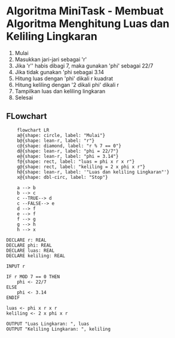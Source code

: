 # Algoritma MiniTask - Membuat Algoritma Menghitung Luas dan Keliling Lingkaran

1. Mulai
2. Masukkan jari-jari sebagai 'r'
3. Jika 'r'' habis dibagi 7, maka gunakan 'phi' sebagai 22/7
4. Jika tidak gunakan 'phi sebagai 3.14
5. Hitung luas dengan 'phi' dikali r kuadrat
6. Hitung keliling dengan '2 dikali phi' dikali r
7. Tampilkan luas dan keliling lingkaran
8. Selesai

## FLowchart
```mermaid
    flowchart LR
    a@{shape: circle, label: "Mulai"}
    b@{shape: lean-r, label: "r"}
    c@{shape: diamond, label: "r % 7 == 0"}
    d@{shape: lean-r, label: "phi = 22/7"}
    e@{shape: lean-r, label: "phi = 3.14"}
    f@{shape: rect, label: "luas = phi x r x r"}
    g@{shape: rect, label: "keliling = 2 x phi x r"}
    h@{shape: lean-r, label: '"Luas dan keliling Lingkaran"'}
    x@{shape: dbl-circ, label: "Stop"}

    a --> b
    b --> c
    c --TRUE--> d
    c --FALSE--> e
    d --> f
    e --> f
    f --> g
    g --> h
    h --> x 
```

```pseudocode
DECLARE r: REAL
DECLARE phi: REAL
DECLARE luas: REAL
DECLARE keliling: REAL

INPUT r

IF r MOD 7 == 0 THEN
    phi <- 22/7
ELSE
    phi <- 3.14
ENDIF

luas <- phi x r x r
keliling <- 2 x phi x r

OUTPUT "Luas Lingkaran: ", luas
OUTPUT "Keliling Lingkaran: ", keliling
````
